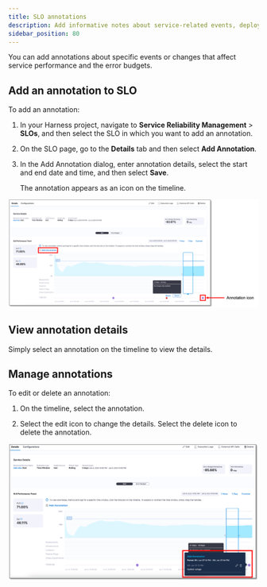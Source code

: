 ```yaml
---
title: SLO annotations
description: Add informative notes about service-related events, deployments, and hotfixes, enabling comprehensive tracking alongside metrics.
sidebar_position: 80
---
```


You can add annotations about specific events or changes that affect service performance and the error budgets.

## Add an annotation to SLO

To add an annotation:

1. In your Harness project, navigate to **Service Reliability Management** > **SLOs**, and then select the SLO in which you want to add an annotation.

2. On the SLO page, go to the **Details** tab and then select **Add Annotation**.

3. In the Add Annotation dialog, enter annotation details, select the start and end date and time, and then select **Save**.  
   
   The annotation appears as an icon on the timeline.

![Add SLO annotation](./static/add-annotation.png)


## View annotation details

Simply select an annotation on the timeline to view the details.


## Manage annotations

To edit or delete an annotation:

1. On the timeline, select the annotation.

2. Select the edit icon to change the details. Select the delete icon to delete the annotation.

![Add SLO annotation](./static/annotation-details.png)

